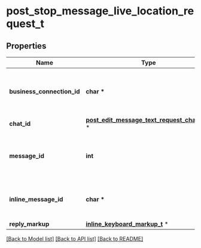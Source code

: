 # post_stop_message_live_location_request_t

## Properties
Name | Type | Description | Notes
------------ | ------------- | ------------- | -------------
**business_connection_id** | **char \*** | Unique identifier of the business connection on behalf of which the message to be edited was sent | [optional] 
**chat_id** | [**post_edit_message_text_request_chat_id_t**](post_edit_message_text_request_chat_id.md) \* |  | [optional] 
**message_id** | **int** | Required if *inline\\_message\\_id* is not specified. Identifier of the message with live location to stop | [optional] 
**inline_message_id** | **char \*** | Required if *chat\\_id* and *message\\_id* are not specified. Identifier of the inline message | [optional] 
**reply_markup** | [**inline_keyboard_markup_t**](inline_keyboard_markup.md) \* |  | [optional] 

[[Back to Model list]](../README.md#documentation-for-models) [[Back to API list]](../README.md#documentation-for-api-endpoints) [[Back to README]](../README.md)


